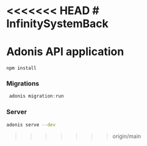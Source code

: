 <<<<<<< HEAD # InfinitySystemBack
=======

# Adonis API application

`npm install`

### Migrations

```js
 adonis migration:run
```

### Server

```bash
adonis serve --dev
```

> > > > > > > origin/main
